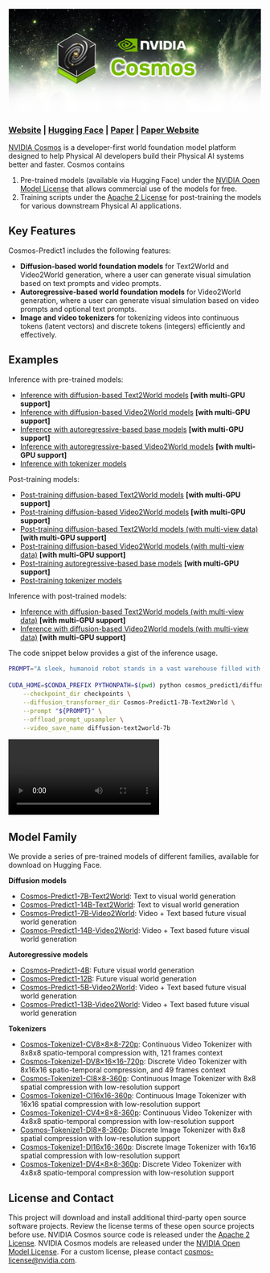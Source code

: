 <p align="center">
    <img src="assets/nvidia-cosmos-header.png" alt="NVIDIA Cosmos Header">
</p>

### [Website](https://www.nvidia.com/en-us/ai/cosmos/) | [Hugging Face](https://huggingface.co/collections/nvidia/cosmos-predict1-67c9d1b97678dbf7669c89a7) | [Paper](https://arxiv.org/abs/2501.03575) | [Paper Website](https://research.nvidia.com/labs/dir/cosmos-predict1)

[NVIDIA Cosmos](https://www.nvidia.com/cosmos/) is a developer-first world foundation model platform designed to help Physical AI developers build their Physical AI systems better and faster. Cosmos contains

1. Pre-trained models (available via Hugging Face) under the [NVIDIA Open Model License](https://www.nvidia.com/en-us/agreements/enterprise-software/nvidia-open-model-license/) that allows commercial use of the models for free.
2. Training scripts under the [Apache 2 License](https://www.apache.org/licenses/LICENSE-2.0) for post-training the models for various downstream Physical AI applications.

<!-- ------------------------------ -->

## Key Features

Cosmos-Predict1 includes the following features:

- **Diffusion-based world foundation models** for Text2World and Video2World generation, where a user can generate visual simulation based on text prompts and video prompts.
- **Autoregressive-based world foundation models** for Video2World generation, where a user can generate visual simulation based on video prompts and optional text prompts.
- **Image and video tokenizers** for tokenizing videos into continuous tokens (latent vectors) and discrete tokens (integers) efficiently and effectively.

<!-- ------------------------------ -->

## Examples

Inference with pre-trained models:
* [Inference with diffusion-based Text2World models](examples/inference_diffusion_text2world.md) **[with multi-GPU support]**
* [Inference with diffusion-based Video2World models](examples/inference_diffusion_video2world.md) **[with multi-GPU support]**
* [Inference with autoregressive-based base models](examples/inference_autoregressive_base.md) **[with multi-GPU support]**
* [Inference with autoregressive-based Video2World models](examples/inference_autoregressive_video2world.md) **[with multi-GPU support]**
* [Inference with tokenizer models](examples/inference_tokenizer.md)

Post-training models:
* [Post-training diffusion-based Text2World models](examples/post-training_diffusion_text2world.md) **[with multi-GPU support]**
* [Post-training diffusion-based Video2World models](examples/post-training_diffusion_video2world.md) **[with multi-GPU support]**
* [Post-training diffusion-based Text2World models (with multi-view data)](examples/post-training_diffusion_text2world_multiview.md) **[with multi-GPU support]**
* [Post-training diffusion-based Video2World models (with multi-view data)](examples/post-training_diffusion_video2world_multiview.md) **[with multi-GPU support]**
* [Post-training autoregressive-based base models](examples/post-training_autoregressive_base.md) **[with multi-GPU support]**
* [Post-training tokenizer models](examples/post-training_tokenizer.md)

Inference with post-trained models:
* [Inference with diffusion-based Text2World models (with multi-view data)](examples/inference_diffusion_text2world_multiview.md) **[with multi-GPU support]**
* [Inference with diffusion-based Video2World models (with multi-view data)](examples/inference_diffusion_video2world_multiview.md) **[with multi-GPU support]**


The code snippet below provides a gist of the inference usage.

```bash
PROMPT="A sleek, humanoid robot stands in a vast warehouse filled with neatly stacked cardboard boxes on industrial shelves. The robot's metallic body gleams under the bright, even lighting, highlighting its futuristic design and intricate joints. A glowing blue light emanates from its chest, adding a touch of advanced technology. The background is dominated by rows of boxes, suggesting a highly organized storage system. The floor is lined with wooden pallets, enhancing the industrial setting. The camera remains static, capturing the robot's poised stance amidst the orderly environment, with a shallow depth of field that keeps the focus on the robot while subtly blurring the background for a cinematic effect."

CUDA_HOME=$CONDA_PREFIX PYTHONPATH=$(pwd) python cosmos_predict1/diffusion/inference/text2world.py \
    --checkpoint_dir checkpoints \
    --diffusion_transformer_dir Cosmos-Predict1-7B-Text2World \
    --prompt "${PROMPT}" \
    --offload_prompt_upsampler \
    --video_save_name diffusion-text2world-7b
```

<video src="https://github.com/user-attachments/assets/2ee7386b-8808-4db2-b38a-87ab679339f9">
  Your browser does not support the video tag.
</video>


<!-- ------------------------------ -->

## Model Family

We provide a series of pre-trained models of different families, available for download on Hugging Face.

**Diffusion models**

* [Cosmos-Predict1-7B-Text2World](https://huggingface.co/nvidia/Cosmos-Predict1-7B-Text2World): Text to visual world generation
* [Cosmos-Predict1-14B-Text2World](https://huggingface.co/nvidia/Cosmos-Predict1-14B-Text2World): Text to visual world generation
* [Cosmos-Predict1-7B-Video2World](https://huggingface.co/nvidia/Cosmos-Predict1-7B-Video2World): Video + Text based future visual world generation
* [Cosmos-Predict1-14B-Video2World](https://huggingface.co/nvidia/Cosmos-Predict1-14B-Video2World): Video + Text based future visual world generation

**Autoregressive models**

* [Cosmos-Predict1-4B](https://huggingface.co/nvidia/Cosmos-Predict1-4B): Future visual world generation
* [Cosmos-Predict1-12B](https://huggingface.co/nvidia/Cosmos-Predict1-12B): Future visual world generation
* [Cosmos-Predict1-5B-Video2World](https://huggingface.co/nvidia/Cosmos-Predict1-5B-Video2World): Video + Text based future visual world generation
* [Cosmos-Predict1-13B-Video2World](https://huggingface.co/nvidia/Cosmos-Predict1-13B-Video2World): Video + Text based future visual world generation

**Tokenizers**

* [Cosmos-Tokenize1-CV8×8×8-720p](https://huggingface.co/nvidia/Cosmos-Tokenize1-CV8x8x8-720p): Continuous Video Tokenizer with 8x8x8 spatio-temporal compression with, 121 frames context
* [Cosmos-Tokenize1-DV8×16×16-720p](https://huggingface.co/nvidia/Cosmos-Tokenize1-DV8x16x16-720p): Discrete Video Tokenizer with 8x16x16 spatio-temporal compression, and 49 frames context
* [Cosmos-Tokenize1-CI8×8-360p](https://huggingface.co/nvidia/Cosmos-Tokenize1-CI8x8-360p): Continuous Image Tokenizer with 8x8 spatial compression with low-resolution support
* [Cosmos-Tokenize1-CI16x16-360p](https://huggingface.co/nvidia/Cosmos-Tokenize1-CI16x16-360p): Continuous Image Tokenizer with 16x16 spatial compression with low-resolution support
* [Cosmos-Tokenize1-CV4×8×8-360p](https://huggingface.co/nvidia/Cosmos-Tokenize1-CV4x8x8-360p): Continuous Video Tokenizer with 4x8x8 spatio-temporal compression with low-resolution support
* [Cosmos-Tokenize1-DI8×8-360p](https://huggingface.co/nvidia/Cosmos-Tokenize1-DI8x8-360p): Discrete Image Tokenizer with 8x8 spatial compression with low-resolution support
* [Cosmos-Tokenize1-DI16x16-360p](https://huggingface.co/nvidia/Cosmos-Tokenize1-DI16x16-360p): Discrete Image Tokenizer with 16x16 spatial compression with low-resolution support
* [Cosmos-Tokenize1-DV4×8×8-360p](https://huggingface.co/nvidia/Cosmos-Tokenize1-DV4x8x8-360p): Discrete Video Tokenizer with 4x8x8 spatio-temporal compression with low-resolution support

<!-- ------------------------------ -->

## License and Contact

This project will download and install additional third-party open source software projects. Review the license terms of these open source projects before use.
NVIDIA Cosmos source code is released under the [Apache 2 License](https://www.apache.org/licenses/LICENSE-2.0).
NVIDIA Cosmos models are released under the [NVIDIA Open Model License](https://www.nvidia.com/en-us/agreements/enterprise-software/nvidia-open-model-license). For a custom license, please contact [cosmos-license@nvidia.com](mailto:cosmos-license@nvidia.com).
